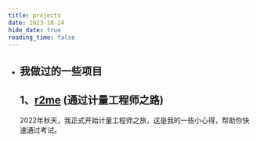 ```yaml
---
title: projects
date: 2023-10-24
hide_date: true
reading_time: false
---
```


- ##  我做过的一些项目

  ## 1、[r2me](https://jianinggou.top/r2me/) (通过计量工程师之路)

  2022年秋天，我正式开始计量工程师之旅，这是我的一些小心得，帮助你快速通过考试。
